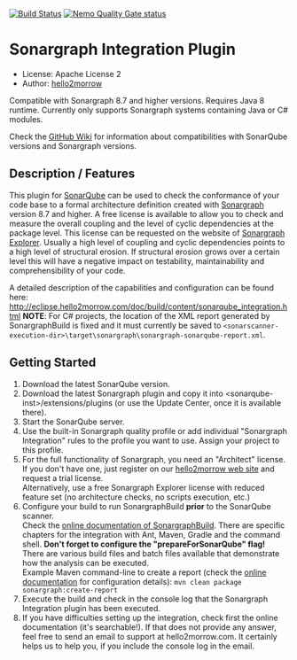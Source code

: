 [![Build Status](https://api.travis-ci.org/sonargraph/sonar-sonargraph-integration.svg)](https://travis-ci.org/sonargraph/sonar-sonargraph-integration) [![Nemo Quality Gate status](https://sonarqube.com/api/badges/gate?key=com.hello2morrow%3Asonar-sonargraph-integration)](https://sonarqube.com/overview?id=com.hello2morrow%3Asonar-sonargraph-integration)                                                                                                                                                                                                                                                                                        

Sonargraph Integration Plugin
=================

- License: Apache License 2
- Author: [hello2morrow](https://www.hello2morrow.com)

Compatible with Sonargraph 8.7 and higher versions.
Requires Java 8 runtime.
Currently only supports Sonargraph systems containing Java or C# modules. 

Check the <a href="https://github.com/sonargraph/sonar-sonargraph-integration/wiki/Sonargraph-8--Integration-with-SonarQube">GitHub Wiki</a> for information about compatibilities with SonarQube versions and Sonargraph versions.


## Description / Features
This plugin for [SonarQube](http://www.sonarsource.com/) can be used to check the conformance of your code base to a 
formal architecture definition created with [Sonargraph](https://www.hello2morrow.com/products/sonargraph/architect9) version 8.7 and higher. 
A free license is available to allow you to check and measure the overall coupling and the level of cyclic dependencies at the package level. 
This license can be requested on the website of [Sonargraph Explorer](https://www.hello2morrow.com/products/sonargraph/explorer).
Usually a high level of coupling and cyclic dependencies points to a high level of 
structural erosion. If structural erosion grows over a certain level this will have a negative impact on testability, maintainability and 
comprehensibility of your code.

A detailed description of the capabilities and configuration can be found here: <a href="http://eclipse.hello2morrow.com/doc/build/content/sonarqube_integration.html">http://eclipse.hello2morrow.com/doc/build/content/sonarqube_integration.html</a>
**NOTE**: For C# projects, the location of the XML report generated by SonargraphBuild is fixed and it must currently be saved to `<sonarscanner-execution-dir>\target\sonargraph\sonargraph-sonarqube-report.xml`.  

## Getting Started ##
1. Download the latest SonarQube version.
2. Download the latest Sonargraph plugin and copy it into &lt;sonarqube-inst&gt;/extensions/plugins (or use the Update Center, once it is available there).
3. Start the SonarQube server.
4. Use the built-in Sonargraph quality profile or add individual "Sonargraph Integration" rules to the profile you want to use. Assign your project to this profile.
5. For the full functionality of Sonargraph, you need an "Architect" license. If you don't have one, just register on our <a href="">hello2morrow web site</a> and request a trial license.  
   Alternatively, use a free Sonargraph Explorer license with reduced feature set (no architecture checks, no scripts execution, etc.) 
6. Configure your build to run SonargraphBuild **prior** to the SonarQube scanner.  
   Check the <a href="http://eclipse.hello2morrow.com/doc/build/content/">online documentation of SonargraphBuild</a>. There are specific chapters for the integration with Ant, Maven, Gradle and the command shell.
   **Don't forget to configure the "prepareForSonarQube" flag!**    
   There are various build files and batch files available that demonstrate how the analysis can be executed.  
   Example Maven command-line to create a report (check the <a href="http://eclipse.hello2morrow.com/doc/build/content/integrating_with_maven.html">online documentation</a> for configuration details):
           <code>mvn clean package sonargraph:create-report</code>   
7. Execute the build and check in the console log that the Sonargraph Integration plugin has been executed.
8. If you have difficulties setting up the integration, check first the online documentation (it's searchable!). If that does not provide any answer, feel free to send an email to support at hello2morrow.com. 
   It certainly helps us to help you, if you include the console log in the email.
